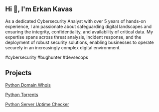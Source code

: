 ## Hi 👋, I'm Erkan Kavas

As a dedicated Cybersecurity Analyst with over 5 years of hands-on experience, I am passionate about safeguarding digital landscapes and ensuring the integrity, confidentiality, and availability of critical data. My expertise spans across threat analysis, incident response, and the deployment of robust security solutions, enabling businesses to operate securely in an increasingly complex digital environment.

#cybersecurity #bughunter #devsecops

## Projects

[Python Domain Whois](https://github.com/erkankavas/python-domain-whois)

[Python Torrents](https://github.com/erkankavas/python-torrents)

[Python Server Uptime Checker]([https://github.com/erkankavas/python-torrents](https://github.com/erkankavas/python-server-uptime-checker))


